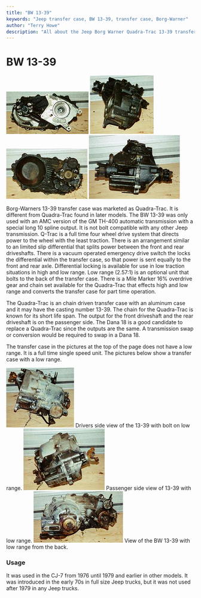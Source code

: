 ```yaml
---
title: "BW 13-39"
keywords: "Jeep transfer case, BW 13-39, transfer case, Borg-Warner"
author: "Terry Howe"
description: "All about the Jeep Borg Warner Quadra-Trac 13-39 transfer case."
---
```

# BW 13-39

![BW 13-39 front](../../img/xfer/bw13391.jpg "BW 13-39 front") ![BW 13-39 side](../../img/xfer/bw13392.jpg "BW 13-39 side") ![BW 13-39 back](../../img/xfer/bw13393.jpg "BW 13-39 back") ![BW 13-39 passenger side](../../img/xfer/bw13394.jpg "BW 13-39 passenger side")

Borg-Warners 13-39 transfer case was marketed as Quadra-Trac. It is different from Quadra-Trac found in later models. The BW 13-39 was only used with an AMC version of the GM TH-400 automatic transmission with a special long 10 spline output. It is not bolt compatible with any other Jeep transmission. Q-Trac is a full time four wheel drive system that directs power to the wheel with the least traction. There is an arrangement similar to an limited slip differential that splits power between the front and rear driveshafts. There is a vacuum operated emergency drive switch the locks the differential within the transfer case, so that power is sent equally to the front and rear axle. Differential locking is available for use in low traction situations in high and low range. Low range (2.57:1) is an optional unit that bolts to the back of the transfer case. There is a Mile Marker 16% overdrive gear and chain set available for the Quadra-Trac that effects high and low range and converts the transfer case for part time operation.

The Quadra-Trac is an chain driven transfer case with an aluminum case and it may have the casting number 13-39. The chain for the Quadra-Trac is known for its short life span. The output for the front driveshaft and the rear driveshaft is on the passenger side. The Dana 18 is a good candidate to replace a Quadra-Trac since the outputs are the same. A transmission swap or conversion would be required to swap in a Dana 18.

The transfer case in the pictures at the top of the page does not have a low range. It is a full time single speed unit. The pictures below show a transfer case with a low range.

![BW 13-39 drivers side with low range](../../img/xfer/bw13395.jpg "BW 13-39 drivers side with low range") Drivers side view of the 13-39 with bolt on low range. ![BW 13-39 passenger side with low range](../../img/xfer/bw13396.jpg "BW 13-39 passenger side with low range") Passenger side view of 13-39 with low range. ![BW 13-39 back with low range](../../img/xfer/bw13397.jpg "BW 13-39 back with low range") View of the BW 13-39 with low range from the back.

### Usage

It was used in the CJ-7 from 1976 until 1979 and earlier in other models. It was introduced in the early 70s in full size Jeep trucks, but it was not used after 1979 in any Jeep trucks.